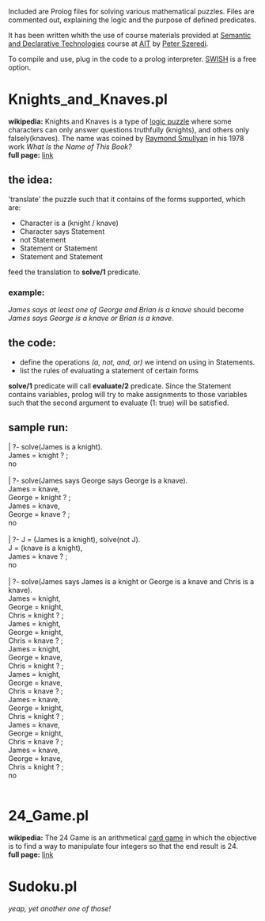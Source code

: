 Included are Prolog files for solving various mathematical puzzles. Files are commented out, explaining the logic and the purpose of defined predicates. <br/>

It has been written whith the use of course materials provided at [Semantic and Declarative Technologies](http://cs.bme.hu/~szeredi/ait/) course at [AIT](https://www.ait-budapest.com/) by [Peter Szeredi](http://cs.bme.hu/~szeredi/). <br/>


To compile and use, plug in the code to a prolog interpreter. [SWISH](http://swish.swi-prolog.org/) is a free option.

# Knights_and_Knaves.pl

**wikipedia:** Knights and Knaves is a type of [logic puzzle](https://en.wikipedia.org/wiki/Logic_puzzle) where some characters can only answer questions truthfully (knights), and others only falsely(knaves). The name was coined by [Raymond Smullyan](https://en.wikipedia.org/wiki/Raymond_Smullyan) in his 1978 work *What Is the Name of This Book?* <br/>
**full page:** [link](https://en.wikipedia.org/wiki/Knights_and_Knaves)

## the idea:

'translate' the puzzle such that it contains of the forms supported, which are:

* Character is a (knight / knave)
* Character says Statement
* not Statement
* Statement or Statement
* Statement and Statement

feed the translation to **solve/1** predicate.

### example:

*James says at least one of George and Brian is a knave* should become *James says George is a knave or Brian is a knave*.

## the code:

* define the operations *(a, not, and, or)* we intend on using in Statements.
* list the rules of evaluating a statement of certain forms

**solve/1** predicate will call **evaluate/2** predicate. Since the Statement contains variables, prolog will try to make assignments to those variables such that the second argument to evaluate (1: true) will be satisfied.

## sample run:

| ?- solve(James is a knight).<br/>
James = knight ? ;<br/>
no<br/>
<br/>
| ?- solve(James says George says George is a knave).<br/>
James = knave,<br/>
George = knight ? ;<br/>
James = knave,<br/>
George = knave ? ;<br/>
no<br/>
<br/>
| ?- J = (James is a knight), solve(not J).<br/>
J = (knave is a knight),<br/>
James = knave ? ;<br/>
no<br/>
<br/>
| ?- solve(James says James is a knight or George is a knave and Chris is a knave).<br/>
James = knight,<br/>
George = knight,<br/>
Chris = knight ? ;<br/>
James = knight,<br/>
George = knight,<br/>
Chris = knave ? ;<br/>
James = knight,<br/>
George = knave,<br/>
Chris = knight ? ;<br/>
James = knight,<br/>
George = knave,<br/>
Chris = knave ? ;<br/>
James = knave,<br/>
George = knight,<br/>
Chris = knight ? ;<br/>
James = knave,<br/>
George = knight,<br/>
Chris = knave ? ;<br/>
James = knave,<br/>
George = knave,<br/>
Chris = knight ? ;<br/>
no<br/>
<br/>
# 24_Game.pl

**wikipedia:** The 24 Game is an arithmetical [card game](https://en.wikipedia.org/wiki/Card_game) in which the objective is to find a way to manipulate four integers so that the end result is 24. <br/>
**full page:** [link](https://en.wikipedia.org/wiki/24_Game)

# Sudoku.pl
*yeap, yet another one of those!*
